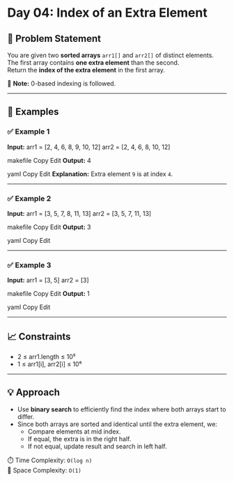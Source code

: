 # Day 04: Index of an Extra Element

## 🧩 Problem Statement

You are given two **sorted arrays** `arr1[]` and `arr2[]` of distinct elements.  
The first array contains **one extra element** than the second.  
Return the **index of the extra element** in the first array.

📝 **Note:** 0-based indexing is followed.

---

## 🧪 Examples

### ✅ Example 1
**Input:**
arr1 = [2, 4, 6, 8, 9, 10, 12]
arr2 = [2, 4, 6, 8, 10, 12]

makefile
Copy
Edit
**Output:**
4

yaml
Copy
Edit
**Explanation:** Extra element `9` is at index `4`.

---

### ✅ Example 2
**Input:**
arr1 = [3, 5, 7, 8, 11, 13]
arr2 = [3, 5, 7, 11, 13]

makefile
Copy
Edit
**Output:**
3

yaml
Copy
Edit

---

### ✅ Example 3
**Input:**
arr1 = [3, 5]
arr2 = [3]

makefile
Copy
Edit
**Output:**
1

yaml
Copy
Edit

---

## 📈 Constraints

- 2 ≤ arr1.length ≤ 10⁵  
- 1 ≤ arr1[i], arr2[i] ≤ 10⁶  

---

## 💡 Approach

- Use **binary search** to efficiently find the index where both arrays start to differ.
- Since both arrays are sorted and identical until the extra element, we:
  - Compare elements at mid index.
  - If equal, the extra is in the right half.
  - If not equal, update result and search in left half.

⏱️ Time Complexity: `O(log n)`  
🧠 Space Complexity: `O(1)`